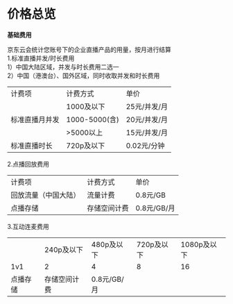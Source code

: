 # 价格总览

**基础费用**   

京东云会统计您账号下的企业直播产品的用量，按月进行结算     
1.标准直播并发/时长费用    
1）中国大陆区域，并发与时长费用二选一    
2）中国（港澳台）、国外区域，同时收取并发和时长费用      
<table>
<tr>
    <td>计费项<br/>
    <td>计费方式<br/>  
  <td>单价</td>
</tr>
  <tr>
    <td rowspan="3"> 标准直播月并发<br/>
    <td>1000及以下</td>
    <td>25元/并发/月</td>
</tr>
<tr>
    <td>1000-5000(含)</td>
    <td>20元/并发/月</td>
</tr>
  <tr>
    <td>>5000以上</td>
    <td>15元/并发/月</td>
</tr>
<tr>
    <td>标准直播时长</td>
    <td>720p及以下</td>
    <td>0.02元/分钟</td>
</tr>
</tr>
</table>

2.点播回放费用    
<table>
<tr>
    <td>计费项<br/>
    <td>计费方式<br/>  
  <td>单价</td>
</tr>
<tr>
    <td>回放流量（中国大陆）</td>
    <td>流量计费</td>
    <td>0.8元/GB</td>
</tr>
<tr>
    <td>点播存储</td>
    <td>存储空间计费</td>
    <td>0.8元/GB/月</td>
</tr>
</table>

3.互动连麦费用   
<table>
<tr>
    <td><br/>
    <td>240p及以下<br/>
    <td>480p及以下<br/>  
    <td>720p及以下<br/>  
  <td>1080p及以下</td>
</tr>
<tr>
    <td>1v1</td>
    <td>2</td>
    <td>4</td>
    <td>8</td>
    <td>16</td>
</tr>
<tr>
    <td>点播存储</td>
    <td>存储空间计费</td>
    <td>0.8元/GB/月</td>
</tr>
</table>
